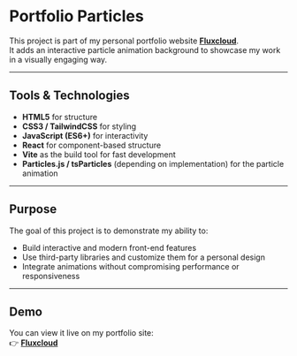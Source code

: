 # Portfolio Particles

This project is part of my personal portfolio website **[Fluxcloud](https://flucasio.com](https://fluxcloudsolutions.com/))**.  
It adds an interactive particle animation background to showcase my work in a visually engaging way.

---

## Tools & Technologies

- **HTML5** for structure  
- **CSS3 / TailwindCSS** for styling  
- **JavaScript (ES6+)** for interactivity  
- **React** for component-based structure  
- **Vite** as the build tool for fast development  
- **Particles.js / tsParticles** (depending on implementation) for the particle animation  

---

## Purpose

The goal of this project is to demonstrate my ability to:  
- Build interactive and modern front-end features  
- Use third-party libraries and customize them for a personal design  
- Integrate animations without compromising performance or responsiveness  

---

## Demo

You can view it live on my portfolio site:  
👉 **[Fluxcloud](https://flucasio.com](https://fluxcloudsolutions.com/))**
